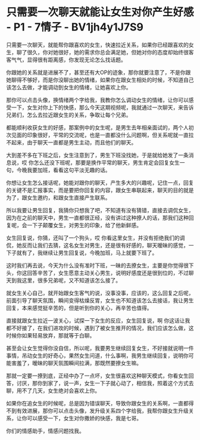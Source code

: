 # 只需要一次聊天就能让女生对你产生好感 - P1 - 7情子 - BV1jh4y1J7S9

只需要一次聊天，就能帮你跟喜欢的女生，快速拉近关系，如果你已经跟喜欢的女生，聊了很久，你对她很好，她的需求你总会满足她，但她对你的态度却始终很客客气气，显得很有距离感，你发现无论怎么找话题。

你跟她的关系就是进展不了，甚至还有大OP的迹象，那你就要注意了，不是你跟她聊得不够好，而是你没聊出她的情绪，如果你在跟女生相处的时候，不知道自己该怎么去做，才能调动到女生的情绪，让她喜欢上你。

那你可以点击头像，换情绪两个字给我，我教你怎么调动女生的情绪，让你可以感受一下，女生对你上下的快感，那么今天这期视频呢，我就通过一次聊天，来告诉兄弟们，怎么去拉近跟女生的关系，争取让每个兄弟。

都能顺利收获女生的好感，那案例中的女生呢，是男生去年相亲面试的，两个人初次见面的印象很好，平常的交流呢，也是一直都没什么问题啊，但关系呢就一直拉不起来，由于聊天一直都是男生主动，而且他们的聊天。

大到差不多在下班之后，女生注意到了，男生下班没找她，于是就给她发了一条消息说，哎 你怎么还没下班呢，那要是换作平常的聊天，男生肯定会回复女生一句，今晚我要加班，看看这句平淡无趣的话。

你想让女生怎么接话呢，她能对跟你的聊天，产生多大的兴趣呢，记住一点，回复的关键不是汇报事实，而是要把你回复的内容，跟女生串联起来，聊天的目的就是为了，跟女生邀约，和跟女生直接产生联系。

所以我要让男生回复，我猜你只想我了吧，不知道有没有猜错，直接去调侃女生，因为在之前的聊天中，男生一直都很正经，没有讲过这种撩人的话，那我们这种回复呢，会一下子颠覆女生，对男生的印象，给了他新鲜感。

女生回复说，你猜，还叫了一个狗头，哎 你看这里女生，并没有拒绝我们的调侃，她反而让我们去猜，这名女生对男生，还是很有好感的，聊天暧昧的感觉，一下子就有了，我继续让男生回复说，今晚加班，马上就要下班了。

这时我们再去说，今天为什么没有准时下班，一昧的去撩女生，主要是你觉得很下头，你这回答辛苦了，女生愿意主动关心男生，说明好感度还是很到位的，不过聊天到我这里，很多兄弟呢，又不知道该怎么接了。

就女生关心自己，就开始跟女生客气的说，没事没事，应该的，这么回复之后呢，前面引导了聊天氛围，瞬间变得枯燥反胃，女生也不知道该怎么去接话，我让男生回复，本来感觉挺辛苦的，但是听到你的关心，再辛苦也值得。

直接就跟女生拉近一波关心，试探一下女生的反应，女生回复说，啊 你这话让我都不好接了，在我们进攻的时候，遇到了被女生推开的情况，我们应该怎么做，这时候你如果轻易放弃，那就等于白聊。

甚至会让女生觉得你没自信，所以呢，我要男生继续回复女生，不好接就说明一件事情，吊动女生的好奇心，果然女生问道，什么事啊，我男生继续回复，说明你可能害羞了，暧昧的聊天氛围瞬间拉满，那既然要撩女生嘛。

那就一定要一撩到底，正经中办了一点坏，女生很喜欢这种聊天模式，你看女生回答，讨厌，那你到家了，说一声，女生一下子就心动了，相信我，照着这个方式去聊，用不了几天，女生绝对会喜欢上你。

如果你在追女生的时候呢，总是因为错误聊天，导致你跟女生的关系啊，一直都得不到有效进展，那你可以点击头像，发升级关系四个字给我，我帮你跟女生升级关系，让你可以感受一下，女生对你撒娇的快感，我是七哥。

你们的情感助手，情感问题找我。